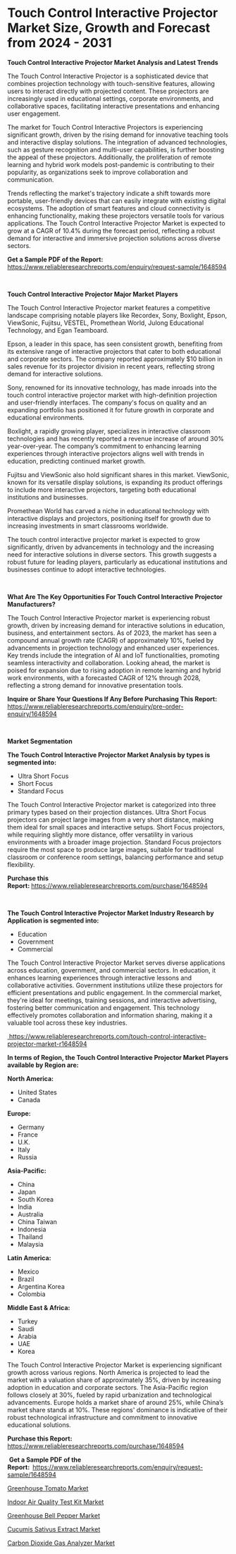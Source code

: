 <p><h1>Touch Control Interactive Projector Market Size, Growth and Forecast from 2024 - 2031</h1></p><p><strong>Touch Control Interactive Projector Market Analysis and Latest Trends</strong></p>
<p><p>The Touch Control Interactive Projector is a sophisticated device that combines projection technology with touch-sensitive features, allowing users to interact directly with projected content. These projectors are increasingly used in educational settings, corporate environments, and collaborative spaces, facilitating interactive presentations and enhancing user engagement. </p><p>The market for Touch Control Interactive Projectors is experiencing significant growth, driven by the rising demand for innovative teaching tools and interactive display solutions. The integration of advanced technologies, such as gesture recognition and multi-user capabilities, is further boosting the appeal of these projectors. Additionally, the proliferation of remote learning and hybrid work models post-pandemic is contributing to their popularity, as organizations seek to improve collaboration and communication.</p><p>Trends reflecting the market's trajectory indicate a shift towards more portable, user-friendly devices that can easily integrate with existing digital ecosystems. The adoption of smart features and cloud connectivity is enhancing functionality, making these projectors versatile tools for various applications. The Touch Control Interactive Projector Market is expected to grow at a CAGR of 10.4% during the forecast period, reflecting a robust demand for interactive and immersive projection solutions across diverse sectors.</p></p>
<p><strong>Get a Sample PDF of the Report:&nbsp;</strong> <a href="https://www.reliableresearchreports.com/enquiry/request-sample/1648594?utm_campaign=4&utm_medium=2&utm_source=Github&utm_content=ia&utm_term=19102024&utm_id=touch-control-interactive-projector">https://www.reliableresearchreports.com/enquiry/request-sample/1648594</a></p>
<p>&nbsp;</p>
<p><strong>Touch Control Interactive Projector Major Market Players</strong></p>
<p><p>The Touch Control Interactive Projector market features a competitive landscape comprising notable players like Recordex, Sony, Boxlight, Epson, ViewSonic, Fujitsu, VESTEL, Promethean World, Julong Educational Technology, and Egan Teamboard. </p><p>Epson, a leader in this space, has seen consistent growth, benefiting from its extensive range of interactive projectors that cater to both educational and corporate sectors. The company reported approximately $10 billion in sales revenue for its projector division in recent years, reflecting strong demand for interactive solutions.</p><p>Sony, renowned for its innovative technology, has made inroads into the touch control interactive projector market with high-definition projection and user-friendly interfaces. The company's focus on quality and an expanding portfolio has positioned it for future growth in corporate and educational environments.</p><p>Boxlight, a rapidly growing player, specializes in interactive classroom technologies and has recently reported a revenue increase of around 30% year-over-year. The company’s commitment to enhancing learning experiences through interactive projectors aligns well with trends in education, predicting continued market growth.</p><p>Fujitsu and ViewSonic also hold significant shares in this market. ViewSonic, known for its versatile display solutions, is expanding its product offerings to include more interactive projectors, targeting both educational institutions and businesses.</p><p>Promethean World has carved a niche in educational technology with interactive displays and projectors, positioning itself for growth due to increasing investments in smart classrooms worldwide.</p><p>The touch control interactive projector market is expected to grow significantly, driven by advancements in technology and the increasing need for interactive solutions in diverse sectors. This growth suggests a robust future for leading players, particularly as educational institutions and businesses continue to adopt interactive technologies.</p></p>
<p>&nbsp;</p>
<p><strong>What Are The Key Opportunities For Touch Control Interactive Projector Manufacturers?</strong></p>
<p><p>The Touch Control Interactive Projector market is experiencing robust growth, driven by increasing demand for interactive solutions in education, business, and entertainment sectors. As of 2023, the market has seen a compound annual growth rate (CAGR) of approximately 10%, fueled by advancements in projection technology and enhanced user experiences. Key trends include the integration of AI and IoT functionalities, promoting seamless interactivity and collaboration. Looking ahead, the market is poised for expansion due to rising adoption in remote learning and hybrid work environments, with a forecasted CAGR of 12% through 2028, reflecting a strong demand for innovative presentation tools.</p></p>
<p><strong>Inquire or Share Your Questions If Any Before Purchasing This Report:</strong> <a href="https://www.reliableresearchreports.com/enquiry/pre-order-enquiry/1648594?utm_campaign=4&utm_medium=2&utm_source=Github&utm_content=ia&utm_term=19102024&utm_id=touch-control-interactive-projector">https://www.reliableresearchreports.com/enquiry/pre-order-enquiry/1648594</a></p>
<p>&nbsp;</p>
<p><strong>Market Segmentation</strong></p>
<p><strong>The Touch Control Interactive Projector Market Analysis by types is segmented into:</strong></p>
<p><ul><li>Ultra Short Focus</li><li>Short Focus</li><li>Standard Focus</li></ul></p>
<p><p>The Touch Control Interactive Projector market is categorized into three primary types based on their projection distances. Ultra Short Focus projectors can project large images from a very short distance, making them ideal for small spaces and interactive setups. Short Focus projectors, while requiring slightly more distance, offer versatility in various environments with a broader image projection. Standard Focus projectors require the most space to produce large images, suitable for traditional classroom or conference room settings, balancing performance and setup flexibility.</p></p>
<p><strong>Purchase this Report:&nbsp;</strong><a href="https://www.reliableresearchreports.com/purchase/1648594?utm_campaign=4&utm_medium=2&utm_source=Github&utm_content=ia&utm_term=19102024&utm_id=touch-control-interactive-projector">https://www.reliableresearchreports.com/purchase/1648594</a></p>
<p>&nbsp;</p>
<p><strong>The Touch Control Interactive Projector Market Industry Research by Application is segmented into:</strong></p>
<p><ul><li>Education</li><li>Government</li><li>Commercial</li></ul></p>
<p><p>The Touch Control Interactive Projector Market serves diverse applications across education, government, and commercial sectors. In education, it enhances learning experiences through interactive lessons and collaborative activities. Government institutions utilize these projectors for efficient presentations and public engagement. In the commercial market, they're ideal for meetings, training sessions, and interactive advertising, fostering better communication and engagement. This technology effectively promotes collaboration and information sharing, making it a valuable tool across these key industries.</p></p>
<p><a href="https://www.reliableresearchreports.com/touch-control-interactive-projector-market-r1648594?utm_campaign=4&utm_medium=2&utm_source=Github&utm_content=ia&utm_term=19102024&utm_id=touch-control-interactive-projector">&nbsp;https://www.reliableresearchreports.com/touch-control-interactive-projector-market-r1648594</a></p>
<p><strong>In terms of Region, the Touch Control Interactive Projector Market Players available by Region are:</strong></p>
<p>
    <p> <strong> North America: </strong>
        <ul>
            <li>United States</li>
            <li>Canada</li>
        </ul>
        </p> 
    <p> <strong> Europe: </strong>
        <ul>
            <li>Germany</li>
            <li>France</li>
            <li>U.K.</li>
            <li>Italy</li>
            <li>Russia</li>
        </ul>
        </p> 
    <p> <strong> Asia-Pacific: </strong>
        <ul>
            <li>China</li>
            <li>Japan</li>
            <li>South Korea</li>
            <li>India</li>
            <li>Australia</li>
            <li>China Taiwan</li>
            <li>Indonesia</li>
            <li>Thailand</li>
            <li>Malaysia</li>
        </ul>
        </p> 
    <p> <strong> Latin America: </strong>
        <ul>
            <li>Mexico</li>
            <li>Brazil</li>
            <li>Argentina Korea</li>
            <li>Colombia</li>
        </ul>
        </p> 
    <p> <strong> Middle East & Africa: </strong>
        <ul>
            <li>Turkey</li>
            <li>Saudi</li>
            <li>Arabia</li>
            <li>UAE</li>
            <li>Korea</li>
        </ul>
    </p>
    </p>
<p><p>The Touch Control Interactive Projector Market is experiencing significant growth across various regions. North America is projected to lead the market with a valuation share of approximately 35%, driven by increasing adoption in education and corporate sectors. The Asia-Pacific region follows closely at 30%, fueled by rapid urbanization and technological advancements. Europe holds a market share of around 25%, while China’s market share stands at 10%. These regions' dominance is indicative of their robust technological infrastructure and commitment to innovative educational solutions.</p></p>
<p><strong>Purchase this Report: </strong><a href="https://www.reliableresearchreports.com/purchase/1648594?utm_campaign=4&utm_medium=2&utm_source=Github&utm_content=ia&utm_term=19102024&utm_id=touch-control-interactive-projector">https://www.reliableresearchreports.com/purchase/1648594</a></p>
<p>&nbsp;<strong>Get a Sample PDF of the Report:&nbsp;&nbsp;</strong><a href="https://www.reliableresearchreports.com/enquiry/request-sample/1648594?utm_campaign=4&utm_medium=2&utm_source=Github&utm_content=ia&utm_term=19102024&utm_id=touch-control-interactive-projector">https://www.reliableresearchreports.com/enquiry/request-sample/1648594</a></p>
<p><strong></strong></p>
<p><p><a href="https://www.linkedin.com/pulse/greenhouse-tomato-market-global-insights-regional-analysis-lploe?utm_campaign=4&utm_medium=2&utm_source=Github&utm_content=ia&utm_term=19102024&utm_id=touch-control-interactive-projector">Greenhouse Tomato Market</a></p><p><a href="https://issuu.com/reportprime-2/docs/indoor-air-quality-test-kit-market-_cd112f332a47a9?utm_campaign=4&utm_medium=2&utm_source=Github&utm_content=ia&utm_term=19102024&utm_id=touch-control-interactive-projector">Indoor Air Quality Test Kit Market</a></p><p><a href="https://www.linkedin.com/pulse/greenhouse-bell-pepper-market-evolution-future-outlook-forecasting-do0pe?utm_campaign=4&utm_medium=2&utm_source=Github&utm_content=ia&utm_term=19102024&utm_id=touch-control-interactive-projector">Greenhouse Bell Pepper Market</a></p><p><a href="https://github.com/Armeladukagjini693/Market-Research-Report-List-1/blob/main/cucumis-sativus-extract-market.md?utm_campaign=4&utm_medium=2&utm_source=Github&utm_content=ia&utm_term=19102024&utm_id=touch-control-interactive-projector">Cucumis Sativus Extract Market</a></p><p><a href="https://issuu.com/reportprime-2/docs/carbon-dioxide-gas-analyzer-market-_f3258704e7ec27?utm_campaign=4&utm_medium=2&utm_source=Github&utm_content=ia&utm_term=19102024&utm_id=touch-control-interactive-projector">Carbon Dioxide Gas Analyzer Market</a></p></p>